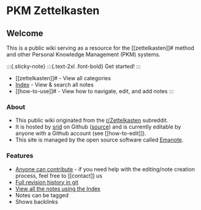 # PKM Zettelkasten

## Welcome
This is a public wiki serving as a resource for the [[zettelkasten]]# method and other Personal Knowledge Management (PKM) systems.

:::{.sticky-note}
:::{.text-2xl .font-bold}
Get started!
:::
- [[zettelkasten]]# - View all categories
- [Index][index] - View & search all notes
- [[how-to-use]]# - View how to navigate, edit, and add notes
:::

### About
- This public wiki originated from the [r/Zettelkasten](https://reddit.com/r/Zettelkasten/) subreddit.
- It is hosted by [srid](https://srid.ca) on Github ([source](https://github.com/Kuratoro/zk.zettel.page)) and is currently editable by anyone with a Github account (see [[how-to-edit]]). 
- This site is managed by the open source software called [Emanote](https://note.ema.srid.ca/).

### Features
* [Anyone can contribute](https://github.com/Kuratoro/zk.zettel.page/edit/master/index.md) - if you need help with the editing/note creation process, feel free to [[contact]] us
* [Full revision history in git](https://github.com/Kuratoro/zk.zettel.page/commits/master)
* [View all the notes using the Index][index]
* Notes can be tagged
* Shows backlinks

[index]: -/index
